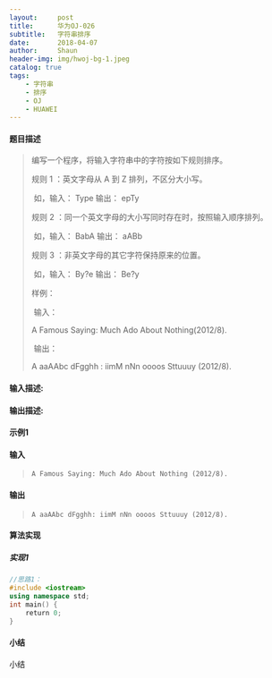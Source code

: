 ```yaml
---
layout:     post
title:      华为OJ-026
subtitle:   字符串排序
date:       2018-04-07
author:     Shaun
header-img: img/hwoj-bg-1.jpeg
catalog: true
tags:
    - 字符串
    - 排序
    - OJ
    - HUAWEI
---
```



#### 题目描述

> 编写一个程序，将输入字符串中的字符按如下规则排序。
>
> 规则 1 ：英文字母从 A 到 Z 排列，不区分大小写。
>
> ​       如，输入： Type   输出： epTy
>
> 规则 2 ：同一个英文字母的大小写同时存在时，按照输入顺序排列。
>
> ​     如，输入： BabA   输出： aABb
>
> 规则 3 ：非英文字母的其它字符保持原来的位置。
>
> ​     如，输入： By?e   输出： Be?y
>
> 样例：
>
> ​    输入：
>
>    A Famous Saying: Much Ado About Nothing(2012/8).
>
> ​    输出：
>
>    A  aaAAbc   dFgghh :  iimM  nNn   oooos   Sttuuuy (2012/8).

#### 输入描述:

> 

#### 输出描述:

> 

#### 示例1

#### 输入

> ```
>A Famous Saying: Much Ado About Nothing (2012/8).
> ```

#### 输出

> ```
> A aaAAbc dFgghh: iimM nNn oooos Sttuuuy (2012/8).
> ```



#### 算法实现



##### 实现1

```C++
//思路1：
#include <iostream>
using namespace std;
int main() {
    return 0;
}
```




#### 小结

小结






